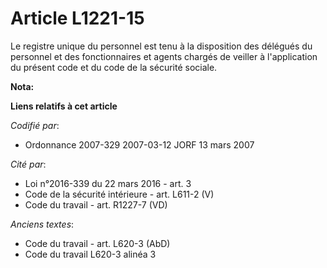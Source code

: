 # Article L1221-15

Le registre unique du personnel est tenu à la disposition des délégués du personnel et des fonctionnaires et agents chargés
de veiller à l'application du présent code et du code de la sécurité sociale.

**Nota:**



**Liens relatifs à cet article**

_Codifié par_:

  - Ordonnance 2007-329 2007-03-12 JORF 13 mars 2007

_Cité par_:

  - Loi n°2016-339 du 22 mars 2016 - art. 3
  - Code de la sécurité intérieure - art. L611-2 (V)
  - Code du travail - art. R1227-7 (VD)

_Anciens textes_:

  - Code du travail - art. L620-3 (AbD)
  - Code du travail L620-3 alinéa 3
